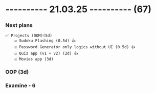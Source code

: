 # ---------- 21.03.25 ---------- (67)

### Next plans

    ✅ Projects (DOM)(5d)
        ☑️ Sudoku Flashing (0.5d) 👍
        ☑️ Password Generator only logics without UI (0.5d) 👍
        ☑️ Quiz app (v1 + v2) (2d) 👍
        ☑️ Movies app (3d)

### OOP (3d)

### Examine - 6
